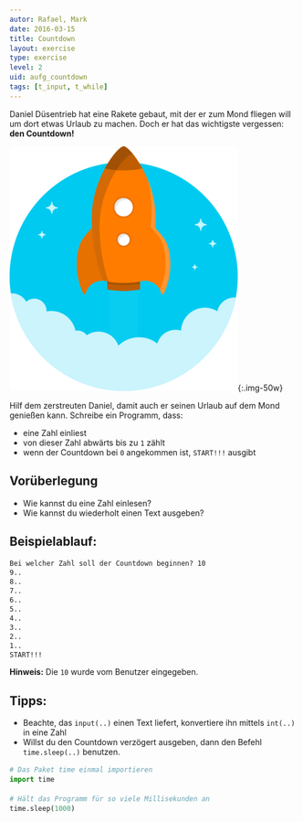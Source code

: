 ```yaml
---
autor: Rafael, Mark
date: 2016-03-15
title: Countdown
layout: exercise
type: exercise
level: 2
uid: aufg_countdown
tags: [t_input, t_while]
---
```



Daniel Düsentrieb hat eine Rakete gebaut, mit der er zum Mond fliegen
will um dort etwas Urlaub zu machen. Doch er hat das wichtigste
vergessen: **den Countdown!**

![Daniel und seine Rakete](rakete.png){:.img-50w}

Hilf dem zerstreuten Daniel, damit auch er seinen Urlaub auf dem Mond
genießen kann. Schreibe ein Programm, dass:  

- eine Zahl einliest
- von dieser Zahl abwärts bis zu `1` zählt
- wenn der Countdown bei `0` angekommen ist, `START!!!` ausgibt

## Vorüberlegung

- Wie kannst du eine Zahl einlesen?
- Wie kannst du wiederholt einen Text ausgeben?

## Beispielablauf:

```
Bei welcher Zahl soll der Countdown beginnen? 10
9..
8..
7..
6..
5..
4..
3..
2..
1..
START!!!
```

**Hinweis:** Die `10` wurde vom Benutzer eingegeben.

## Tipps:

- Beachte, das `input(..)` einen Text liefert, konvertiere ihn mittels `int(..)` in eine Zahl
- Willst du den Countdown verzögert ausgeben, dann den Befehl `time.sleep(..)` benutzen.

```python
# Das Paket time einmal importieren
import time

# Hält das Programm für so viele Millisekunden an
time.sleep(1000)
```  
